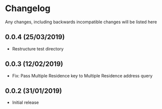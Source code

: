 # Changelog

Any changes, including backwards incompatible changes will be listed here
   
## 0.0.4 (25/03/2019)

- Restructure test directory

## 0.0.3 (12/02/2019)

- Fix: Pass Multiple Residence key to Multiple Residence address query

## 0.0.2 (31/01/2019)

- Initial release

